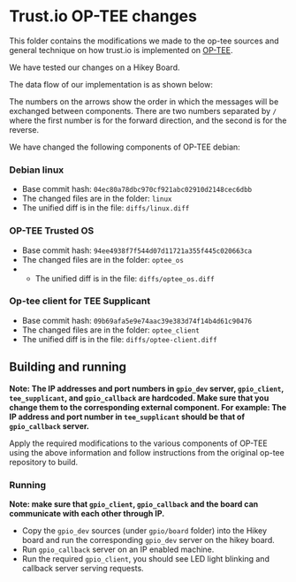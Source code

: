 
# Trust.io OP-TEE changes

This folder contains the modifications we made to the op-tee sources and general technique on how trust.io is implemented on [OP-TEE](https://optee.readthedocs.io/en/latest/).

We have tested our changes on a Hikey Board.

The data flow of our implementation is as shown below:

The numbers on the arrows show the order in which the messages will be exchanged between components. There are two numbers separated by `/` where the first number is for the forward direction, and the second is for the reverse.

We have changed the following components of OP-TEE debian:

### Debian linux
* Base commit hash: `04ec80a78dbc970cf921abc02910d2148cec6dbb`
* The changed files are in the folder: `linux`
* The unified diff is in the file: `diffs/linux.diff`

### OP-TEE Trusted OS
* Base commit hash: `94ee4938f7f544d07d11721a355f445c020663ca`
* The changed files are in the folder: `optee_os`
* * The unified diff is in the file: `diffs/optee_os.diff`

### Op-tee client for TEE Supplicant
* Base commit hash: `09b69afa5e9e74aac39e383d74f14b4d61c90476`
* The changed files are in the folder: `optee_client`
* The unified diff is in the file: `diffs/optee-client.diff`

## Building and running
__Note: The IP addresses and port numbers in `gpio_dev` server, `gpio_client`, `tee_supplicant`, and `gpio_callback` are hardcoded. Make sure that you change them to the corresponding external component.
For example: The IP address and port number in `tee_supplicant` should be that of `gpio_callback` server.__

Apply the required modifications to the various components of OP-TEE using the above information and follow instructions from the original op-tee repository to build.

### Running

__Note: make sure that `gpio_client`, `gpio_callback` and the board can communicate with each other through IP.__

* Copy the `gpio_dev`  sources (under `gpio/board` folder) into the Hikey board and run the corresponding `gpio_dev` server on the hikey board.
* Run `gpio_callback` server on an IP enabled machine.
* Run the required `gpio_client`, you should see LED light blinking and callback server serving requests.
